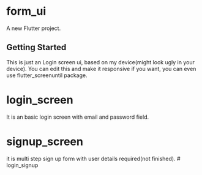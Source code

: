 # form_ui

A new Flutter project.

## Getting Started

This is just an Login screen ui, based on my device(might look ugly in your device).
You can edit this and make it responsive if you want, you can even use flutter_screenuntil package.

# login_screen

It is an basic login screen with email and password field.

# signup_screen

it is multi step sign up form with user details required(not finished).
#   l o g i n _ s i g n u p  
 